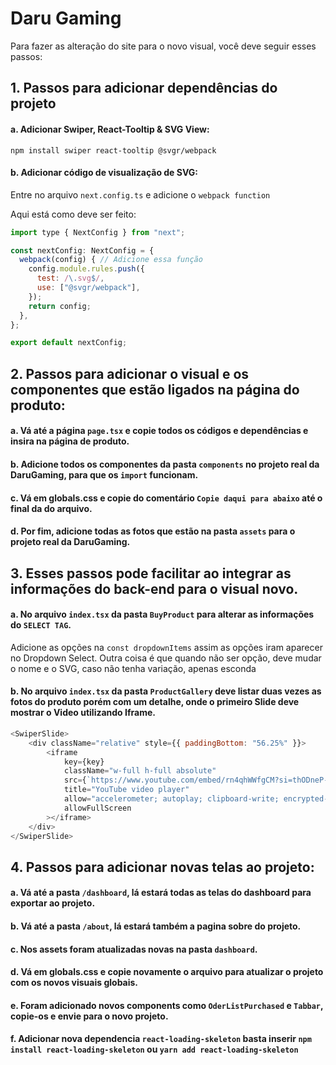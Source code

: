 
# Daru Gaming

Para fazer as alteração do site para o novo visual, você deve seguir esses passos:



## 1. Passos para adicionar dependências do projeto

#### a. Adicionar Swiper, React-Tooltip & SVG View: 
`npm install swiper react-tooltip @svgr/webpack`

#### b. Adicionar código de visualização de SVG:
Entre no arquivo `next.config.ts` e adicione o `webpack function`

Aqui está como deve ser feito:
```javascript
import type { NextConfig } from "next";

const nextConfig: NextConfig = {
  webpack(config) { // Adicione essa função
    config.module.rules.push({
      test: /\.svg$/,
      use: ["@svgr/webpack"],
    });
    return config;
  },
};

export default nextConfig;

```

## 2. Passos para adicionar o visual e os componentes que estão ligados na página do produto:

#### a. Vá até a página `page.tsx` e copie todos os códigos e dependências e insira na página de produto.

#### b. Adicione todos os componentes da pasta `components` no projeto real da DaruGaming, para que os `import` funcionam. 

#### c. Vá em globals.css e copie do comentário `Copie daqui para abaixo` até o final da do arquivo.

#### d. Por fim, adicione todas as fotos que estão na pasta `assets` para o projeto real da DaruGaming.


## 3. Esses passos pode facilitar ao integrar as informações do back-end para o visual novo.

#### a. No arquivo `index.tsx` da pasta `BuyProduct` para alterar as informações do `SELECT TAG`.
Adicione as opções na `const dropdownItems` assim as opções iram aparecer no Dropdown Select. Outra coisa é que quando não ser opção, deve mudar o nome e o SVG, caso não tenha variação, apenas esconda 

#### b. No arquivo `index.tsx` da pasta `ProductGallery` deve listar duas vezes as fotos do produto porém com um detalhe, onde o primeiro Slide deve mostrar o Video utilizando Iframe.

```javascript
<SwiperSlide>
    <div className="relative" style={{ paddingBottom: "56.25%" }}>
        <iframe
            key={key}
            className="w-full h-full absolute"
            src={`https://www.youtube.com/embed/rn4qhWWfgCM?si=thODneP-A-PRtGQ-`}
            title="YouTube video player"
            allow="accelerometer; autoplay; clipboard-write; encrypted-media; gyroscope; picture-in-picture"
            allowFullScreen
        ></iframe>
    </div>
</SwiperSlide>
```

## 4. Passos para adicionar novas telas ao projeto:

#### a. Vá até a pasta `/dashboard`, lá estará todas as telas do dashboard para exportar ao projeto.

#### b. Vá até a pasta `/about`, lá estará também a pagina sobre do projeto.

#### c. Nos assets foram atualizadas novas na pasta `dashboard`.

#### d. Vá em globals.css e copie novamente o arquivo para atualizar o projeto com os novos visuais globais.

#### e. Foram adicionado novos components como `OderListPurchased` e `Tabbar`, copie-os e envie para o novo projeto.

#### f. Adicionar nova dependencia `react-loading-skeleton` basta inserir `npm install react-loading-skeleton` ou `yarn add react-loading-skeleton`